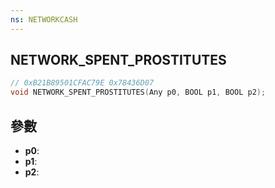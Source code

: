 ```yaml
---
ns: NETWORKCASH
---
```

## NETWORK_SPENT_PROSTITUTES

```c
// 0xB21B89501CFAC79E 0x78436D07
void NETWORK_SPENT_PROSTITUTES(Any p0, BOOL p1, BOOL p2);
```


## 參數
* **p0**: 
* **p1**: 
* **p2**: 

